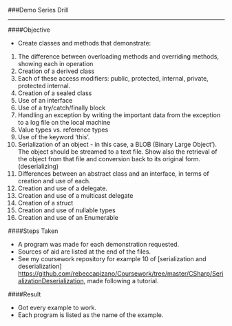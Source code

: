 ###Demo Series Drill
___
####Objective
* Create classes and methods that demonstrate:
1. The difference between overloading methods and overriding methods, showing each in operation
2. Creation of a derived class
3. Each of these access modifiers: public, protected, internal, private, protected internal. 
4. Creation of a sealed class
5. Use of an interface
6. Use of a try/catch/finally block
7. Handling an exception by writing the important data from the exception to a log file on the local machine
8. Value types vs. reference types
9. Use of the keyword ‘this’.
10. Serialization of an object - in this case, a BLOB (Binary Large Object’). The object should be streamed to a text file. 
Show also the retrieval of the object from that file and conversion back to its original form. (deserializing)
11. Differences between an abstract class and an interface, in terms of creation and use of each.
12. Creation and use of a delegate.
13. Creation and use of a multicast delegate
14. Creation of a struct
15. Creation and use of nullable types
16. Creation and use of an Enumerable

####Steps Taken
* A program was made for each demonstration requested.
* Sources of aid are listed at the end of the files. 
* See my coursework repository for example 10 of [serialization and deserialization] https://github.com/rebeccapizano/Coursework/tree/master/CSharp/SerializationDeserialization, made following a tutorial.

####Result
* Got every example to work.
* Each program is listed as the name of the example.
